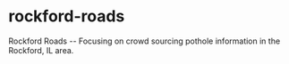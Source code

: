 rockford-roads
==============

Rockford Roads -- Focusing on crowd sourcing pothole information in the Rockford, IL area.
